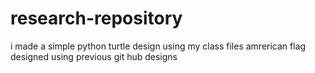 # research-repository
i made a simple python turtle design using my class files
 amrerican flag designed using previous git hub designs
